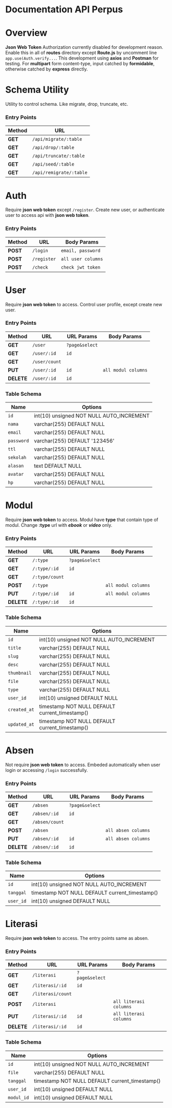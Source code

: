 # **Documentation API Perpus**

# Overview
**Json Web Token** Authorization currently disabled for
development reason. Enable this in all of **routes**
directory except **Route.js** by uncomment line `app.use(Auth.verify...`.
This development using **axios** and **Postman** for testing.
For **multipart** form content-type, input catched by **formidable**,
otherwise catched by **express** directly.

# Schema Utility
Utility to control schema. Like migrate, drop, truncate, etc.

### Entry Points
| Method | URL |
| ------ | --- |
| **GET** | `/api/migrate/:table` |
| **GET** | `/api/drop/:table` |
| **GET** | `/api/truncate/:table` |
| **GET** | `/api/seed/:table` |
| **GET** | `/api/remigrate/:table` |

# Auth
Require **json web token** except `/register`.
Create new user, or authenticate user to access api
with **json web token**.

### Entry Points
| Method | URL | Body Params |
| ------ | --- | ------ |
| **POST** | `/login` | `email, password` |
| **POST** | `/register` | `all user columns` |
| **POST** | `/check` | `check jwt token` |

# User
Require **json web token** to access.
Control user profile, except create new user.

### Entry Points
| Method | URL | URL Params | Body Params |
| ------ | --- | ---------- | ----------- |
| **GET** | `/user` | `?page&select` | |
| **GET** | `/user/:id` | `id` | |
| **GET** | `/user/count` | | |
| **PUT** | `/user/:id` | `id` | `all modul columns` |
| **DELETE** | `/user/:id` | `id` | |

### Table Schema
| Name | Options |
| ---- | ------- |
| `id` | int(10) unsigned NOT NULL AUTO_INCREMENT |
| `nama` | varchar(255) DEFAULT NULL |
| `email` | varchar(255) DEFAULT NULL |
| `password` | varchar(255) DEFAULT '123456' |
| `ttl` | varchar(255) DEFAULT NULL |
| `sekolah` | varchar(255) DEFAULT NULL |
| `alasan` | text DEFAULT NULL |
| `avatar` | varchar(255) DEFAULT NULL |
| `hp` | varchar(255) DEFAULT NULL |

# Modul
Require **json web token** to access.
Modul have **type** that contain type of modul.
Change **:type** url with ***ebook*** or ***video*** only.

### Entry Points
| Method | URL | URL Params | Body Params |
| ------ | --- | ---------- | ----------- |
| **GET** | `/:type` | `?page&select` | |
| **GET** | `/:type/:id` | `id` | |
| **GET** | `/:type/count` | | |
| **POST** | `/:type` | | `all modul columns` |
| **PUT** | `/:type/:id` | `id` | `all modul columns` |
| **DELETE** | `/:type/:id` | `id` | |

### Table Schema
| Name | Options |
| --- | --- |
| `id` | int(10) unsigned NOT NULL AUTO_INCREMENT |
| `title` | varchar(255) DEFAULT NULL |
| `slug` | varchar(255) DEFAULT NULL |
| `desc` | varchar(255) DEFAULT NULL |
| `thumbnail` | varchar(255) DEFAULT NULL |
| `file` | varchar(255) DEFAULT NULL |
| `type` | varchar(255) DEFAULT NULL |
| `user_id` | int(10) unsigned DEFAULT NULL |
| `created_at` | timestamp NOT NULL DEFAULT current_timestamp() |
| `updated_at` | timestamp NOT NULL DEFAULT current_timestamp() |

# Absen
Not require **json web token** to access. Embeded automatically
when user login or accessing `/login` successfully.

### Entry Points
| Method | URL | URL Params | Body Params |
| ------ | --- | ---------- | ----------- |
| **GET** | `/absen` | `?page&select` | |
| **GET** | `/absen/:id` | `id` | |
| **GET** | `/absen/count` | | |
| **POST** | `/absen` | | `all absen columns` |
| **PUT** | `/absen/:id` | `id` | `all absen columns` |
| **DELETE** | `/absen/:id` | `id` | |

### Table Schema
| Name | Options |
| --- | --- |
| `id` | int(10) unsigned NOT NULL AUTO_INCREMENT |
| `tanggal` | timestamp NOT NULL DEFAULT current_timestamp() |
| `user_id` | int(10) unsigned DEFAULT NULL |

# Literasi
Require **json web token** to access. The entry points
same as absen.

### Entry Points
| Method | URL | URL Params | Body Params |
| ------ | --- | ---------- | ----------- |
| **GET** | `/literasi` | `?page&select` | |
| **GET** | `/literasi/:id` | `id` | |
| **GET** | `/literasi/count` | | |
| **POST** | `/literasi` | | `all literasi columns` |
| **PUT** | `/literasi/:id` | `id` | `all literasi columns` |
| **DELETE** | `/literasi/:id` | `id` | |

### Table Schema
| Name | Options |
| --- | --- |
| `id` | int(10) unsigned NOT NULL AUTO_INCREMENT |
| `file` | varchar(255) DEFAULT NULL |
| `tanggal` | timestamp NOT NULL DEFAULT current_timestamp() |
| `user_id` | int(10) unsigned DEFAULT NULL |
| `modul_id` | int(10) unsigned DEFAULT NULL |